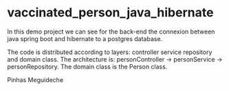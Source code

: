 # vaccinated_person_java_hibernate

In this demo project we can see for the back-end the connexion between java spring boot
and hibernate to a postgres database.

The code is distributed according to layers: controller service repository and domain class.
The architecture is: personController -> personService -> personRepository.
The domain class is the Person class.


Pinhas Meguideche

